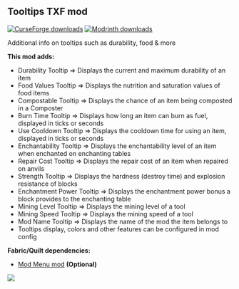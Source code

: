 <h2><strong>Tooltips TXF mod</strong></h2>
<p><a href="https://www.curseforge.com/minecraft/mc-mods/tooltips-txf"><img src="https://cf.way2muchnoise.eu/full_1168149_downloads.svg?badge_style=flat" alt="CurseForge downloads" /></a> <a href="https://modrinth.com/mod/tooltips-txf"><img src="https://img.shields.io/badge/dynamic/json?color=2d2d2d&amp;colorA=17b85a&amp;style=flat-square&amp;label=&amp;suffix= downloads&amp;query=downloads&amp;url=https://api.modrinth.com/v2/project/RJXFHzQ1&amp;logo=modrinth&amp;logoColor=2d2d2d" alt="Modrinth downloads" /></a></p>

Additional info on tooltips such as durability, food & more

<strong>This mod adds:</strong>

- Durability Tooltip => Displays the current and maximum durability of an item
- Food Values Tooltip => Displays the nutrition and saturation values of food items
- Compostable Tooltip => Displays the chance of an item being composted in a Composter
- Burn Time Tooltip => Displays how long an item can burn as fuel, displayed in ticks or seconds
- Use Cooldown Tooltip => Displays the cooldown time for using an item, displayed in ticks or seconds
- Enchantability Tooltip => Displays the enchantability level of an item when enchanted on enchanting tables
- Repair Cost Tooltip => Displays the repair cost of an item when repaired on anvils
- Strength Tooltip => Displays the hardness (destroy time) and explosion resistance of blocks
- Enchantment Power Tooltip => Displays the enchantment power bonus a block provides to the enchanting table
- Mining Level Tooltip => Displays the mining level of a tool
- Mining Speed Tooltip => Displays the mining speed of a tool
- Mod Name Tooltip => Displays the name of the mod the item belongs to
- Tooltips display, colors and other features can be configured in mod config

<strong>Fabric/Quilt dependencies:</strong>

- <a href="https://modrinth.com/mod/modmenu" target="_blank">Mod Menu mod</a> <strong>(Optional)</strong>

<img src="https://cdn.modrinth.com/data/RJXFHzQ1/images/f056ea3f5a5ee00565f54fb42f2f9b56b2e0aa6b.png">